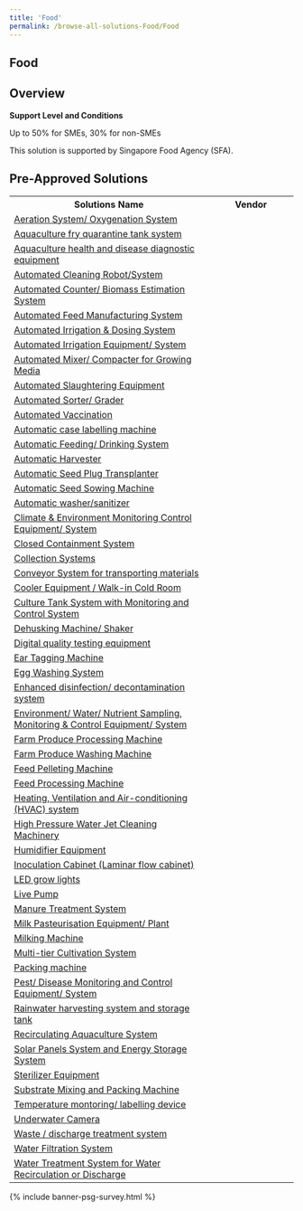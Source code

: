 ```yaml
---
title: 'Food'
permalink: /browse-all-solutions-Food/Food
---
```


## Food
## Overview

**Support Level and Conditions**

Up to 50% for SMEs, 30% for non-SMEs

This solution is supported by Singapore Food Agency (SFA).

## Pre-Approved Solutions

<table>
<tr>
<th style='width: auto;'><b>Solutions Name</b></th>
<th style='width: 30%;'><b>Vendor</b></th>
</tr>
<tr>
<td><a href='/productivity-solutions-grant/solutionrepo/eqt-Arton-sys-Oxygnton-sys-Food' target='_blank'>Aeration System/ Oxygenation System</a><br></td>
<td></td>
</tr>
<tr>
<td><a href='/productivity-solutions-grant/solutionrepo/eqt-Aqucultur-fry-qurntn-tnk-systm-Food' target='_blank'>Aquaculture fry quarantine tank system</a><br></td>
<td></td>
</tr>
<tr>
<td><a href='/productivity-solutions-grant/solutionrepo/eqt-Aqucultur-hlth-nd-dss-dgnostc-qt-Food' target='_blank'>Aquaculture health and disease diagnostic equipment</a><br></td>
<td></td>
</tr>
<tr>
<td><a href='/productivity-solutions-grant/solutionrepo/eqt-Automtd-Clnng-Robotsys-Food' target='_blank'>Automated Cleaning Robot/System</a><br></td>
<td></td>
</tr>
<tr>
<td><a href='/productivity-solutions-grant/solutionrepo/eqt-Automtd-Countr-Bomss-Estmton-sys-Food' target='_blank'>Automated Counter/ Biomass Estimation System</a><br></td>
<td></td>
</tr>
<tr>
<td><a href='/productivity-solutions-grant/solutionrepo/eqt-Automtd-Fd-Mnufcturng-sys-Food' target='_blank'>Automated Feed Manufacturing System</a><br></td>
<td></td>
</tr>
<tr>
<td><a href='/productivity-solutions-grant/solutionrepo/eqt-Automtd-Irrgton-&-Dosng-sys-Food' target='_blank'>Automated Irrigation & Dosing System</a><br></td>
<td></td>
</tr>
<tr>
<td><a href='/productivity-solutions-grant/solutionrepo/eqt-Automtd-Irrgton-Eqt-sys-Food' target='_blank'>Automated Irrigation Equipment/ System</a><br></td>
<td></td>
</tr>
<tr>
<td><a href='/productivity-solutions-grant/solutionrepo/eqt-Automtd-Mxr-Compctr-for-Growng-Md-Food' target='_blank'>Automated Mixer/ Compacter for Growing Media</a><br></td>
<td></td>
</tr>
<tr>
<td><a href='/productivity-solutions-grant/solutionrepo/eqt-Automtd-Slughtrng-Eqt-Food' target='_blank'>Automated Slaughtering Equipment</a><br></td>
<td></td>
</tr>
<tr>
<td><a href='/productivity-solutions-grant/solutionrepo/eqt-Automtd-Sortr-Grdr-Food' target='_blank'>Automated Sorter/ Grader</a><br></td>
<td></td>
</tr>
<tr>
<td><a href='/productivity-solutions-grant/solutionrepo/eqt-Automtd-Vccnton-Food' target='_blank'>Automated Vaccination</a><br></td>
<td></td>
</tr>
<tr>
<td><a href='/productivity-solutions-grant/solutionrepo/eqt-Automtc-cs-lbllng-mchn-Food' target='_blank'>Automatic case labelling machine</a><br></td>
<td></td>
</tr>
<tr>
<td><a href='/productivity-solutions-grant/solutionrepo/eqt-Automtc-Fdng-Drnkng-sys-Food' target='_blank'>Automatic Feeding/ Drinking System</a><br></td>
<td></td>
</tr>
<tr>
<td><a href='/productivity-solutions-grant/solutionrepo/eqt-Automtc-Hrvstr-Food' target='_blank'>Automatic Harvester</a><br></td>
<td></td>
</tr>
<tr>
<td><a href='/productivity-solutions-grant/solutionrepo/eqt-Automtc-Sd-Plug-Trnsplntr-Food' target='_blank'>Automatic Seed Plug Transplanter</a><br></td>
<td></td>
</tr>
<tr>
<td><a href='/productivity-solutions-grant/solutionrepo/eqt-Automtc-Sd-Sowng-Mchn-Food' target='_blank'>Automatic Seed Sowing Machine</a><br></td>
<td></td>
</tr>
<tr>
<td><a href='/productivity-solutions-grant/solutionrepo/eqt-Automtc-wshrsntzr-Food' target='_blank'>Automatic washer/sanitizer</a><br></td>
<td></td>
</tr>
<tr>
<td><a href='/productivity-solutions-grant/solutionrepo/eqt-Clmt-&-Env-Montorng-Control-Eqt-sys-Food' target='_blank'>Climate & Environment Monitoring Control Equipment/ System</a><br></td>
<td></td>
</tr>
<tr>
<td><a href='/productivity-solutions-grant/solutionrepo/eqt-Closd-Contnmnt-sys-Food' target='_blank'>Closed Containment System</a><br></td>
<td></td>
</tr>
<tr>
<td><a href='/productivity-solutions-grant/solutionrepo/eqt-Collcton-syss-Food' target='_blank'>Collection Systems</a><br></td>
<td></td>
</tr>
<tr>
<td><a href='/productivity-solutions-grant/solutionrepo/eqt-Convyor-sys-for-trnsportng-mtrls-Food' target='_blank'>Conveyor System for transporting materials</a><br></td>
<td></td>
</tr>
<tr>
<td><a href='/productivity-solutions-grant/solutionrepo/eqt-Coolr-Eqt-Wlkn-Cold-Room-Food' target='_blank'>Cooler Equipment / Walk-in Cold Room</a><br></td>
<td></td>
</tr>
<tr>
<td><a href='/productivity-solutions-grant/solutionrepo/eqt-Cultur-Tnk-sys-wth-Montorng-nd-Control-sys-Food' target='_blank'>Culture Tank System with Monitoring and Control System</a><br></td>
<td></td>
</tr>
<tr>
<td><a href='/productivity-solutions-grant/solutionrepo/eqt-Dhuskng-Mchn-Shkr-Food' target='_blank'>Dehusking Machine/ Shaker</a><br></td>
<td></td>
</tr>
<tr>
<td><a href='/productivity-solutions-grant/solutionrepo/eqt-Dgtl-qulty-tstng-qt-Food' target='_blank'>Digital quality testing equipment</a><br></td>
<td></td>
</tr>
<tr>
<td><a href='/productivity-solutions-grant/solutionrepo/eqt-Er-Tggng-Mchn-Food' target='_blank'>Ear Tagging Machine</a><br></td>
<td></td>
</tr>
<tr>
<td><a href='/productivity-solutions-grant/solutionrepo/eqt-Egg-Wshng-sys-Food' target='_blank'>Egg Washing System</a><br></td>
<td></td>
</tr>
<tr>
<td><a href='/productivity-solutions-grant/solutionrepo/eqt-Enhncd-dsnfcton-dcontmnton-systm-Food' target='_blank'>Enhanced disinfection/ decontamination system</a><br></td>
<td></td>
</tr>
<tr>
<td><a href='/productivity-solutions-grant/solutionrepo/eqt-Env-Wtr-Nutrnt-Smplng-Montorng-&-Control-Eqt-sys-Food' target='_blank'>Environment/ Water/ Nutrient Sampling, Monitoring & Control Equipment/ System</a><br></td>
<td></td>
</tr>
<tr>
<td><a href='/productivity-solutions-grant/solutionrepo/eqt-Frm-Produc-Procssng-Mchn-Food' target='_blank'>Farm Produce Processing Machine</a><br></td>
<td></td>
</tr>
<tr>
<td><a href='/productivity-solutions-grant/solutionrepo/eqt-Frm-Produc-Wshng-Mchn-Food' target='_blank'>Farm Produce Washing Machine</a><br></td>
<td></td>
</tr>
<tr>
<td><a href='/productivity-solutions-grant/solutionrepo/eqt-Fd-Plltng-Mchn-Food' target='_blank'>Feed Pelleting Machine</a><br></td>
<td></td>
</tr>
<tr>
<td><a href='/productivity-solutions-grant/solutionrepo/eqt-Fd-Procssng-Mchn-Food' target='_blank'>Feed Processing Machine</a><br></td>
<td></td>
</tr>
<tr>
<td><a href='/productivity-solutions-grant/solutionrepo/eqt-Htng-Vntlton-nd-Arcondtonng-HVAC-systm-Food' target='_blank'>Heating, Ventilation and Air-conditioning (HVAC) system</a><br></td>
<td></td>
</tr>
<tr>
<td><a href='/productivity-solutions-grant/solutionrepo/eqt-Hgh-Prssur-Wtr-Jt-Clnng-Mchnry-Food' target='_blank'>High Pressure Water Jet Cleaning Machinery</a><br></td>
<td></td>
</tr>
<tr>
<td><a href='/productivity-solutions-grant/solutionrepo/eqt-Humdfr-Eqt-Food' target='_blank'>Humidifier Equipment</a><br></td>
<td></td>
</tr>
<tr>
<td><a href='/productivity-solutions-grant/solutionrepo/eqt-Inoculton-Cbnt-Lmnr-flow-cbnt-Food' target='_blank'>Inoculation Cabinet (Laminar flow cabinet)</a><br></td>
<td></td>
</tr>
<tr>
<td><a href='/productivity-solutions-grant/solutionrepo/eqt-LED-grow-lghts-Food' target='_blank'>LED grow lights</a><br></td>
<td></td>
</tr>
<tr>
<td><a href='/productivity-solutions-grant/solutionrepo/eqt-Lv-Pump-Food' target='_blank'>Live Pump</a><br></td>
<td></td>
</tr>
<tr>
<td><a href='/productivity-solutions-grant/solutionrepo/eqt-Mnur-Trtmnt-sys-Food' target='_blank'>Manure Treatment System</a><br></td>
<td></td>
</tr>
<tr>
<td><a href='/productivity-solutions-grant/solutionrepo/eqt-Mlk-Psturston-Eqt-Plnt-Food' target='_blank'>Milk Pasteurisation Equipment/ Plant</a><br></td>
<td></td>
</tr>
<tr>
<td><a href='/productivity-solutions-grant/solutionrepo/eqt-Mlkng-Mchn-Food' target='_blank'>Milking Machine</a><br></td>
<td></td>
</tr>
<tr>
<td><a href='/productivity-solutions-grant/solutionrepo/eqt-Multtr-Cultvton-sys-Food' target='_blank'>Multi-tier Cultivation System</a><br></td>
<td></td>
</tr>
<tr>
<td><a href='/productivity-solutions-grant/solutionrepo/eqt-Pckng-mchn-Food' target='_blank'>Packing machine</a><br></td>
<td></td>
</tr>
<tr>
<td><a href='/productivity-solutions-grant/solutionrepo/eqt-Pst-Dss-Montorng-nd-Control-Eqt-sys-Food' target='_blank'>Pest/ Disease Monitoring and Control Equipment/ System</a><br></td>
<td></td>
</tr>
<tr>
<td><a href='/productivity-solutions-grant/solutionrepo/eqt-Rnwtr-hrvstng-systm-nd-storg-tnk-Food' target='_blank'>Rainwater harvesting system and storage tank</a><br></td>
<td></td>
</tr>
<tr>
<td><a href='/productivity-solutions-grant/solutionrepo/eqt-Rcrcultng-Aqucultur-sys-Food' target='_blank'>Recirculating Aquaculture System</a><br></td>
<td></td>
</tr>
<tr>
<td><a href='/productivity-solutions-grant/solutionrepo/eqt-Solr-Pnls-sys-nd-Enrgy-Storg-sys-Food' target='_blank'>Solar Panels System and Energy Storage System</a><br></td>
<td></td>
</tr>
<tr>
<td><a href='/productivity-solutions-grant/solutionrepo/eqt-Strlzr-Eqt-Food' target='_blank'>Sterilizer Equipment</a><br></td>
<td></td>
</tr>
<tr>
<td><a href='/productivity-solutions-grant/solutionrepo/eqt-Substrt-Mxng-nd-Pckng-Mchn-Food' target='_blank'>Substrate Mixing and Packing Machine</a><br></td>
<td></td>
</tr>
<tr>
<td><a href='/productivity-solutions-grant/solutionrepo/eqt-Tmprtur-montorng-lbllng-dvc-Food' target='_blank'>Temperature montoring/ labelling device</a><br></td>
<td></td>
</tr>
<tr>
<td><a href='/productivity-solutions-grant/solutionrepo/eqt-Undrwtr-Cmr--Food' target='_blank'>Underwater Camera </a><br></td>
<td></td>
</tr>
<tr>
<td><a href='/productivity-solutions-grant/solutionrepo/eqt-Wst-dschrg-trtmnt-systm-Food' target='_blank'>Waste / discharge treatment system</a><br></td>
<td></td>
</tr>
<tr>
<td><a href='/productivity-solutions-grant/solutionrepo/eqt-Wtr-Fltrton-sys-Food' target='_blank'>Water Filtration System</a><br></td>
<td></td>
</tr>
<tr>
<td><a href='/productivity-solutions-grant/solutionrepo/eqt-Wtr-Trtmnt-sys-for-Wtr-Rcrculton-or-Dschrg-Food' target='_blank'>Water Treatment System for Water Recirculation or Discharge</a><br></td>
<td></td>
</tr>
</table>

{% include banner-psg-survey.html %}
